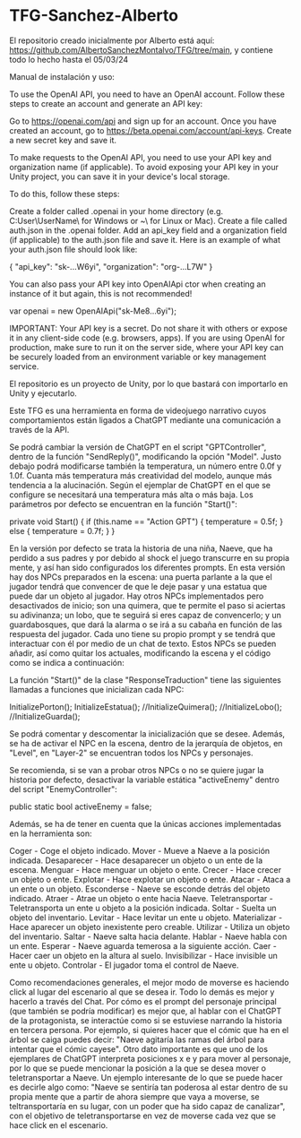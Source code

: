 # TFG-Sanchez-Alberto

El repositorio creado inicialmente por Alberto está aquí: https://github.com/AlbertoSanchezMontalvo/TFG/tree/main, y contiene todo lo hecho hasta el 05/03/24

Manual de instalación y uso:

To use the OpenAI API, you need to have an OpenAI account. Follow these steps to create an account and generate an API key:

Go to https://openai.com/api and sign up for an account.
Once you have created an account, go to https://beta.openai.com/account/api-keys.
Create a new secret key and save it.

To make requests to the OpenAI API, you need to use your API key and organization name (if applicable). To avoid exposing your API key in your Unity project, you can save it in your device's local storage.

To do this, follow these steps:

Create a folder called .openai in your home directory (e.g. C:User\UserName\ for Windows or ~\ for Linux or Mac).
Create a file called auth.json in the .openai folder.
Add an api_key field and a organization field (if applicable) to the auth.json file and save it.
Here is an example of what your auth.json file should look like:

{
    "api_key": "sk-...W6yi",
    "organization": "org-...L7W"
}

You can also pass your API key into OpenAIApi ctor when creating an instance of it but again, this is not recommended!

var openai = new OpenAIApi("sk-Me8...6yi");

IMPORTANT: Your API key is a secret. Do not share it with others or expose it in any client-side code (e.g. browsers, apps). If you are using OpenAI for production, make sure to run it on the server side, where your API key can be securely loaded from an environment variable or key management service.

El repositorio es un proyecto de Unity, por lo que bastará con importarlo en Unity y ejecutarlo.

Este TFG es una herramienta en forma de videojuego narrativo cuyos comportamientos están ligados a ChatGPT mediante una comunicación a través de la API.

Se podrá cambiar la versión de ChatGPT en el script "GPTController", dentro de la función "SendReply()", modificando la opción "Model". Justo debajo podrá modificarse también la temperatura, un número entre 0.0f y 1.0f. Cuanta más temperatura más creatividad del modelo, aunque más tendencia a la alucinación. Según el ejemplar de ChatGPT en el que se configure se necesitará una temperatura más alta o más baja. Los parámetros por defecto se encuentran en la función "Start()": 

private void Start()
        {
            if (this.name == "Action GPT")
            {
                temperature = 0.5f;
            }
            else
            {
                temperature = 0.7f;
            }
        }

En la versión por defecto se trata la historia de una niña, Naeve, que ha perdido a sus padres y por debido al shock el juego transcurre en su propia mente, y así han sido configurados los diferentes prompts. En esta versión hay dos NPCs preparados en la escena: una puerta parlante a la que el jugador tendrá que convencer de que le deje pasar y una estatua que puede dar un objeto al jugador. Hay otros NPCs implementados pero desactivados de inicio; son una quimera, que te permite el paso si aciertas su adivinanza; un lobo, que te seguirá si eres capaz de convencerlo; y un guardabosques, que dará la alarma o se irá a su cabaña en función de las respuesta del jugador. Cada uno tiene su propio prompt y se tendrá que interactuar con él por medio de un chat de texto. Estos NPCs se pueden añadir, así como quitar los actuales, modificando la escena y el código como se indica a continuación: 

La función "Start()" de la clase "ResponseTraduction" tiene las siguientes llamadas a funciones que inicializan cada NPC:

InitializePorton();
InitializeEstatua();
//InitializeQuimera();
//InitializeLobo();
//InitializeGuarda();

Se podrá comentar y descomentar la inicialización que se desee. Además, se ha de activar el NPC en la escena, dentro de la jerarquía de objetos, en "Level", en "Layer-2" se encuentran todos los NPCs y personajes.

Se recomienda, si se van a probar otros NPCs o no se quiere jugar la historia por defecto, desactivar la variable estática "activeEnemy" dentro del script "EnemyController":

public static bool activeEnemy = false;

Además, se ha de tener en cuenta que la únicas acciones implementadas en la herramienta son:

Coger - Coge el objeto indicado.
Mover - Mueve a Naeve a la posición indicada.
Desaparecer - Hace desaparecer un objeto o un ente de la escena. 
Menguar - Hace menguar un objeto o ente. 
Crecer - Hace crecer un objeto o ente. 
Explotar - Hace explotar un objeto o ente. 
Atacar - Ataca a un ente o un objeto. 
Esconderse - Naeve se esconde detrás del objeto indicado.
Atraer - Atrae un objeto o ente hacia Naeve.
Teletransportar - Teletransporta un ente u objeto a la posición indicada.
Soltar - Suelta un objeto del inventario.
Levitar - Hace levitar un ente u objeto.
Materializar - Hace aparecer un objeto inexistente pero creable.
Utilizar - Utiliza un objeto del inventario.
Saltar - Naeve salta hacia delante.
Hablar - Naeve habla con un ente.
Esperar - Naeve aguarda temerosa a la siguiente acción.
Caer - Hacer caer un objeto en la altura al suelo.
Invisibilizar - Hace invisible un ente u objeto.
Controlar - El jugador toma el control de Naeve.

Como recomendaciones generales, el mejor modo de moverse es haciendo click al lugar del escenario al que se desea ir. Todo lo demás es mejor y hacerlo a través del Chat. Por cómo es el prompt del personaje principal (que también se podría modificar) es mejor que, al hablar con el ChatGPT de la protagonista, se interactúe como si se estuviese narrando la historia en tercera persona. Por ejemplo, si quieres hacer que el cómic que ha en el árbol se caiga puedes decir: "Naeve agitaría las ramas del árbol para intentar que el cómic cayese". Otro dato importante es que uno de los ejemplares de ChatGPT interpreta posiciones x e y para mover al personaje, por lo que se puede mencionar la posición a la que se desea mover o teletransportar a Naeve. Un ejemplo interesante de lo que se puede hacer es decirle algo como: "Naeve se sentiría tan poderosa al estar dentro de su propia mente que a partir de ahora siempre que vaya a moverse, se teltransportaría en su lugar, con un poder que ha sido capaz de canalizar", con el objetivo de teletransportarse en vez de moverse cada vez que se hace click en el escenario.

